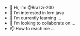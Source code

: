 - 👋 Hi, I’m @Brazzi-200
- 👀 I’m interested in lern java
- 🌱 I’m currently learning ...
- 💞️ I’m looking to collaborate on ...
- 📫 How to reach me ...

<!---
Brazzi-200/Brazzi-200 is a ✨ special ✨ repository because its `README.md` (this file) appears on your GitHub profile.
You can click the Preview link to take a look at your changes.
--->
